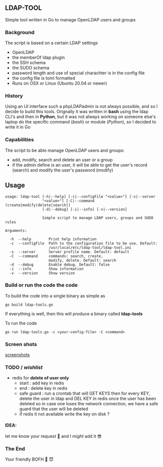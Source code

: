 ## LDAP-TOOL
Simple tool wriiten in Go to manage OpenLDAP users and groups

### Background
The script is based on a certain LDAP settings
- OpenLDAP
- the memberOf ldap plugin
- the SSH schema
- the SUDO schema
- password length and use of special charachter is in the config file
- the config file is toml formatted
- Runs on OSX or Linux (Ubuntu 20.04 or newer)

### History
Using an UI interface such a phpLDAPadmin is not always possible, and so I decide 
to build this tools. Orignally it was written in **bash** using the ldap CLI's and then
in **Python**, but it was not always working on someone else's laptop do the specific command
(*bash*) or module (*Python*), so I decided to write it in Go

### Capabilities
The script to be able manage OpenLDAP users and groups:
- add, modify, search and delete an user or a group
- if the admin define is an user, it will be able to get the user's record (search) 
  and modify the user's password (modify)

## Usage
```
usage: ldap-tool [-h|--help] [-c|--configFile "<value>"] [-s|--server
                 "<value>"] [-C|--command (create|modify|delete|search)]
                 [-d|--debug] [-i|--info] [-v|--version]

                 Simple script to manage LDAP users, groups and SUDO rules

Arguments:

  -h  --help        Print help information
  -c  --configFile  Path to the configuration file to be use. Default:
                    /usr/local/etc/ldap-tool/ldap-tool.ini
  -s  --server      Server profile name. Default: default
  -C  --command     commands: search, create,
                    modify, delete. Default: search
  -d  --debug       Enable debug. Default: false
  -i  --info        Show information
  -v  --version     Show version
```

### Build or run the code the code
To build the code into a single binary as simple as
```
go build ldap-tools.go
```
If everything is well, then this will produce a binary called **ldap-tools** 

To run the code
```
go run ldap-tools.go -c <your-config-file> -C <command>
```

### Screen shots

[screenshots](https://github.com/badassops/ldap-tool-go/blob/main/docs/screenshots) 


### TODO / *wishlist*
 - redis for **delete of user only**
	- start : add key in redis
	- end   : delete key in redis
	- safe guard : run a crontab that will GET KEYS
		then for every KEY, delete the user in ldap
		and DEL KEY in redis once the user has been deleted
		so in case one loses the network connection, we have a safe guard
		that the user will be deleted
	- if redis it not available write the key on disk ?

#### IDEA:
 let me know your request 👻  and I *might* add it 😎

### The End
Your friendly BOFH 🦄 😈          
